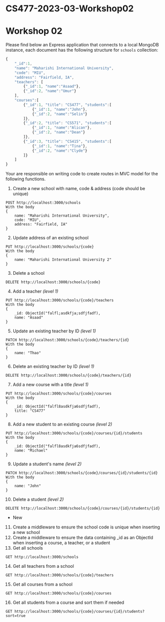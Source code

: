 # CS477-2023-03-Workshop02
# Workshop 02
Please find below an Express application that connects to a local MongoDB instance, each document has the following structure for `schools` collection:
```JavaScript
{
    "_id":1,
    "name": "Maharishi International University",
    "code": "MIU",
    "address": "Fairfield, IA",
    "teachers": [
        {"_id":1, "name":"Asaad"},
        {"_id":2, "name":"Umur"}
    ],
    "courses":[
        {"_id":1, "title": "CS477", "students":[
            {"_id":1, "name":"John"},
            {"_id":2, "name":"Selin"}
        ]},
        {"_id":2, "title": "CS571", "students":[
            {"_id":1, "name":"Alican"},
            {"_id":2, "name":"Dean"}
        ]},
        {"_id":3, "title": "CS415", "students":[
            {"_id":1, "name":"Tina"},
            {"_id":2, "name":"Clyde"}
        ]}
    ]
}
```
Your are responsible on writing code to create routes in MVC model for the following functions.
1. Create a new school with name, code & address (code should be unique)
```
POST http://localhost:3000/schools 
With the body
{
    name: "Maharishi International University",
    code: "MIU",
    address: "Fairfield, IA"
}
```
2. Update address of an existing school
```
PUT http://localhost:3000/schools/{code} 
With the body
{
    name: "Maharishi International University 2"
}
```
3. Delete a school
```
DELETE http://localhost:3000/schools/{code} 
```
4. Add a teacher *(level 1)*
```
PUT http://localhost:3000/schools/{code}/teachers 
With the body
{
    _id: ObjectId("falfl;asdkfja;sdfjfadf),
    name: "Asaad"
}
```
5. Update an existing teacher by ID *(level 1)*
```
PATCH http://localhost:3000/schools/{code}/teachers/{id} 
With the body
{
    name: "Thao"
}
```
6. Delete an existing teacher by ID *(level 1)*
```
DELETE http://localhost:3000/schools/{code}/teachers/{id}
```
7. Add a new course with a title *(level 1)*
```
PUT http://localhost:3000/schools/{code}/courses 
With the body
{
    _id: ObjectId("falfl8asdkfja6sdfjfadf),
    title: "CS477"
}
```
8. Add a new student to an existing course *(level 2)*
```
PUT http://localhost:3000/schools/{code}/courses/{id}/students 
With the body
{
    _id: ObjectId("falfl8asdkfja6sdfjfadf),
    name: "Michael"
}
```
9. Update a student's name *(level 2)*
```
PATCH http://localhost:3000/schools/{code}/courses/{id}/students/{id} 
With the body
{
    name: "John"
}
```
10. Delete a student *(level 2)*
```
DELETE http://localhost:3000/schools/{code}/courses/{id}/students/{id} 
```
* New
11. Create a middleware to ensure the school code is unique when inserting a new school
12. Create a middleware to ensure the data containing _id as an ObjectId when inserting a course, a teacher, or a student
13. Get all schools
```
GET http://localhost:3000/schools
```
14. Get all teachers from a school
```
GET http://localhost:3000/schools/{code}/teachers
```
15. Get all courses from a school
```
GET http://localhost:3000/schools/{code}/courses
```
16. Get all students from a course and sort them if needed
```
GET http://localhost:3000/schools/{code}/courses/{id}/students?sort=true
```

```
